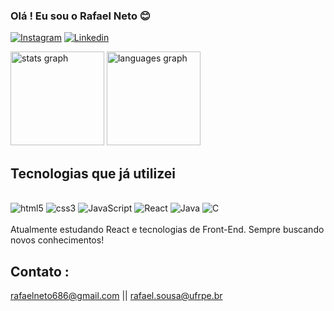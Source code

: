 ### Olá ! Eu sou o Rafael Neto 😊 

[![Instagram](https://img.shields.io/badge/Instagram-E4405F?style=for-the-badge&logo=instagram&logoColor=white)](https://www.instagram.com/rafael_netoo/)
[![Linkedin](https://img.shields.io/badge/LinkedIn-0077B5?style=for-the-badge&logo=linkedin&logoColor=white)](https://www.linkedin.com/in/jose-rafael-neto/)

<div align="left">
  <img src="https://github-readme-stats.vercel.app/api?username=rafael-netoo&hide_title=false&hide_rank=false&show_icons=true&include_all_commits=true&count_private=true&disable_animations=false&theme=dracula&locale=en&hide_border=false&order=1" height="150" alt="stats graph"  />
  <img src="https://github-readme-stats.vercel.app/api/top-langs?username=rafael-netoo&locale=en&hide_title=false&layout=compact&card_width=320&langs_count=5&theme=dracula&hide_border=false&order=2" height="150" alt="languages graph"  />
</div>


## Tecnologias que já utilizei
 
 <div style="display:inline_block"></br>
 <img alt= "html5"src="https://img.shields.io/badge/HTML5-E34F26?style=for-the-badge&logo=html5&logoColor=white"/>
 <img alt= "css3"src="https://img.shields.io/badge/CSS3-1572B6?style=for-the-badge&logo=css3&logoColor=white"/>
 <img alt= "JavaScript"src="https://img.shields.io/badge/JavaScript-323330?style=for-the-badge&logo=javascript&logoColor=F7DF1E"/>
 <img alt= "React"src="https://img.shields.io/badge/React-20232A?style=for-the-badge&logo=react&logoColor=61DAFB"/>
 <img alt= "Java"src="https://img.shields.io/badge/Java-ED8B00?style=for-the-badge&logo=openjdk&logoColor=white"/>
 <img alt= "C"src="https://img.shields.io/badge/C-00599C?style=for-the-badge&logo=c&logoColor=white"/>


 </div>
</br>
 Atualmente estudando React e tecnologias de Front-End. Sempre buscando novos conhecimentos!

 ## Contato :
 rafaelneto686@gmail.com || rafael.sousa@ufrpe.br
